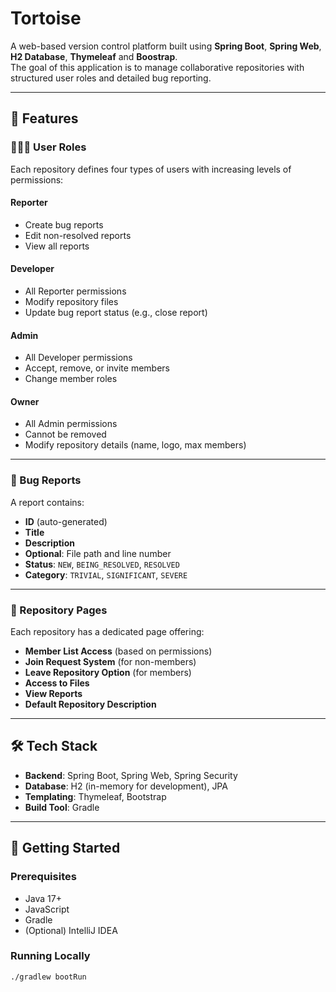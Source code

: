 # Tortoise

A web-based version control platform built using **Spring Boot**, **Spring Web**, **H2 Database**, **Thymeleaf** and **Boostrap**.  
The goal of this application is to manage collaborative repositories with structured user roles and detailed bug reporting.

---

## 🚀 Features

### 🧑‍🤝‍🧑 User Roles

Each repository defines four types of users with increasing levels of permissions:

#### Reporter
- Create bug reports
- Edit non-resolved reports
- View all reports

#### Developer
- All Reporter permissions
- Modify repository files
- Update bug report status (e.g., close report)

#### Admin
- All Developer permissions
- Accept, remove, or invite members
- Change member roles

#### Owner
- All Admin permissions
- Cannot be removed
- Modify repository details (name, logo, max members)

---

### 🐞 Bug Reports

A report contains:
- **ID** (auto-generated)
- **Title**
- **Description**
- **Optional**: File path and line number
- **Status**: `NEW`, `BEING_RESOLVED`, `RESOLVED`
- **Category**: `TRIVIAL`, `SIGNIFICANT`, `SEVERE`

---

### 📁 Repository Pages

Each repository has a dedicated page offering:
- **Member List Access** (based on permissions)
- **Join Request System** (for non-members)
- **Leave Repository Option** (for members)
- **Access to Files**
- **View Reports**
- **Default Repository Description**

---

## 🛠 Tech Stack

- **Backend**: Spring Boot, Spring Web, Spring Security
- **Database**: H2 (in-memory for development), JPA
- **Templating**: Thymeleaf, Bootstrap
- **Build Tool**: Gradle

---

## 📌 Getting Started

### Prerequisites
- Java 17+
- JavaScript
- Gradle
- (Optional) IntelliJ IDEA

### Running Locally

```bash
./gradlew bootRun
